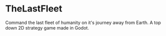 # TheLastFleet
 Command the last fleet of humanity on it's journey away from Earth. A top down 2D strategy game made in Godot.
